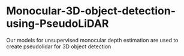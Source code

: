 # Monocular-3D-object-detection-using-PseudoLiDAR
Our models for unsupervised monocular depth estimation are used to create pseudolidar for 3D object detection
